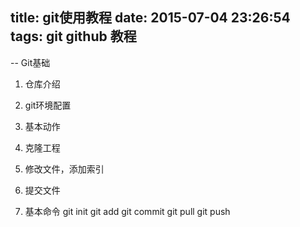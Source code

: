 title: git使用教程
date: 2015-07-04 23:26:54
tags: git github 教程
---

-- Git基础

1. 仓库介绍

2. git环境配置

3. 基本动作
  1. 克隆工程
  2. 修改文件，添加索引
  3. 提交文件

3. 基本命令
  git init
  git add
  git commit
  git pull
  git push
